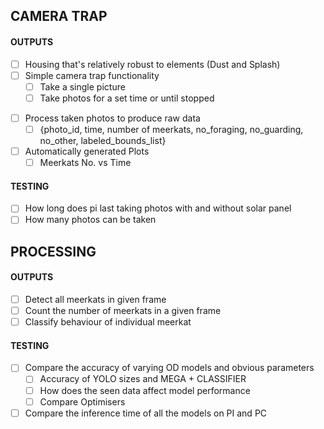 ## CAMERA TRAP

#### OUTPUTS
- [ ] Housing that's relatively robust to elements (Dust and Splash)
- [ ] Simple camera trap functionality
	- [ ] Take a single picture
	* [ ] Take photos for a set time or until stopped
* [ ] Process taken photos to produce raw data
	* [ ] {photo_id, time, number of meerkats, no_foraging, no_guarding, no_other, labeled_bounds_list}
* [ ] Automatically generated Plots
	* [ ] Meerkats No. vs Time

#### TESTING
- [ ] How long does pi last taking photos with and without solar panel
- [ ] How many photos can be taken

## PROCESSING

#### OUTPUTS
* [ ] Detect all meerkats in given frame
* [ ] Count the number of meerkats in a given frame
* [ ] Classify behaviour of individual meerkat

#### TESTING
* [ ] Compare the accuracy of varying OD models and obvious parameters
	* [ ] Accuracy of YOLO sizes and MEGA + CLASSIFIER
	* [ ] How does the seen data affect model performance
	* [ ] Compare Optimisers
* [ ] Compare the inference time of all the models on PI and PC